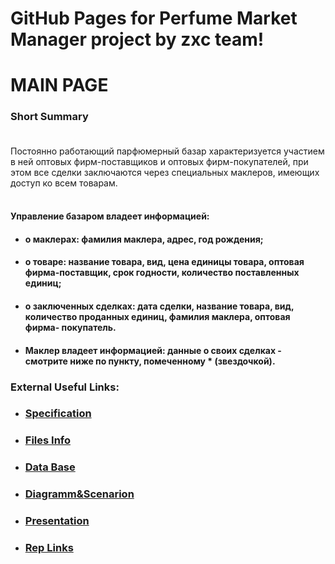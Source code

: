 # GitHub Pages for Perfume Market Manager project by zxc team!
# MAIN PAGE
### Short Summary<br><br>
Постоянно работающий парфюмерный базар характеризуется участием в ней оптовых фирм-поставщиков и оптовых фирм-покупателей, при этом все сделки заключаются через специальных маклеров, имеющих доступ ко всем товарам.<br><br>
#### Управление базаром владеет информацией:<br>
* #### о маклерах: фамилия маклера, адрес, год рождения;<br>
* #### о товаре: название товара, вид, цена единицы товара, оптовая фирма-поставщик, срок годности, количество поставленных единиц;<br>
* #### о заключенных сделках: дата сделки, название товара, вид, количество проданных единиц, фамилия маклера, оптовая фирма- покупатель.<br>
* #### Маклер владеет информацией: данные о своих сделках - смотрите ниже по пункту, помеченному * (звездочкой).<br>
### External Useful Links:<br>
* ### [Specification](https://fpmi-tp2022.github.io/labrabota5t1-zxc/func)<br>
* ### [Files Info](https://fpmi-tp2022.github.io/labrabota5t1-zxc/file)<br>
* ### [Data Base](https://fpmi-tp2022.github.io/labrabota5t1-zxc/bd)<br>
* ### [Diagramm&Scenarion](https://fpmi-tp2022.github.io/labrabota5t1-zxc/diagram)<br>
* ### [Presentation](https://fpmi-tp2022.github.io/labrabota5t1-zxc/presentation)<br>
* ### [Rep Links](https://fpmi-tp2022.github.io/labrabota5t1-zxc/links)<br>
